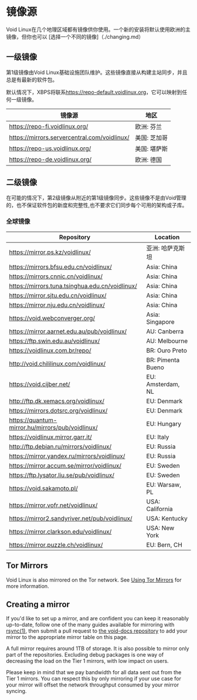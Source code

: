 # 镜像源

Void Linux在几个地理区域都有镜像供你使用。一个新的安装将默认使用欧洲的主镜像，但你也可以 [选择一个不同的镜像]（./changing.md）
## 一级镜像

第1级镜像由Void Linux基础设施团队维护。这些镜像直接从构建主站同步，并且总是有最新的软件包。

默认情况下，XBPS将联系<https://repo-default.voidlinux.org>，它可以映射到任何一级镜像。

| 镜像源                                          | 地区              | 
|------------------------------------------------|------------------|
| <https://repo-fi.voidlinux.org/>               | 欧洲: 芬兰          |
| <https://mirrors.servercentral.com/voidlinux/> | 美国: 芝加哥        |
| <https://repo-us.voidlinux.org/>               | 美国: 堪萨斯       |
| <https://repo-de.voidlinux.org/>               | 欧洲: 德国          |

## 二级镜像

在可能的情况下，第2级镜像从附近的第1级镜像同步。这些镜像不是由Void管理的，也不保证软件包的新度和完整性,也不要求它们同步每个可用的架构或子库。

### 全球镜像

| Repository                                         | Location          |
|----------------------------------------------------|-------------------|
| <https://mirror.ps.kz/voidlinux/>                  | 亚洲: 哈萨克斯坦            |
| <https://mirrors.bfsu.edu.cn/voidlinux/>           | Asia: China       |
| <https://mirrors.cnnic.cn/voidlinux/>              | Asia: China       |
| <https://mirrors.tuna.tsinghua.edu.cn/voidlinux/>  | Asia: China       |
| <https://mirror.sjtu.edu.cn/voidlinux/>            | Asia: China       |
| <https://mirror.nju.edu.cn/voidlinux/>             | Asia: China       |
| <https://void.webconverger.org/>                   | Asia: Singapore   |
| <https://mirror.aarnet.edu.au/pub/voidlinux/>      | AU: Canberra      |
| <https://ftp.swin.edu.au/voidlinux/>               | AU: Melbourne     |
| <https://voidlinux.com.br/repo/>                   | BR: Ouro Preto    |
| <http://void.chililinux.com/voidlinux/>            | BR: Pimenta Bueno |
| <https://void.cijber.net/>                         | EU: Amsterdam, NL |
| <http://ftp.dk.xemacs.org/voidlinux/>              | EU: Denmark       |
| <https://mirrors.dotsrc.org/voidlinux/>            | EU: Denmark       |
| <https://quantum-mirror.hu/mirrors/pub/voidlinux/> | EU: Hungary       |
| <https://voidlinux.mirror.garr.it/>                | EU: Italy         |
| <http://ftp.debian.ru/mirrors/voidlinux/>          | EU: Russia        |
| <https://mirror.yandex.ru/mirrors/voidlinux/>      | EU: Russia        |
| <https://mirror.accum.se/mirror/voidlinux/>        | EU: Sweden        |
| <https://ftp.lysator.liu.se/pub/voidlinux/>        | EU: Sweden        |
| <https://void.sakamoto.pl/>                        | EU: Warsaw, PL    |
| <https://mirror.vofr.net/voidlinux/>               | USA: California   |
| <https://mirror2.sandyriver.net/pub/voidlinux/>    | USA: Kentucky     |
| <https://mirror.clarkson.edu/voidlinux/>           | USA: New York     |
| <https://mirror.puzzle.ch/voidlinux/>              | EU: Bern, CH      |

## Tor Mirrors

Void Linux is also mirrored on the Tor network. See [Using Tor
Mirrors](./tor.md) for more information.

## Creating a mirror

If you'd like to set up a mirror, and are confident you can keep it reasonably
up-to-date, follow one of the many guides available for mirroring with
[rsync(1)](https://man.voidlinux.org/rsync.1), then submit a pull request to
[the void-docs repository](https://github.com/void-linux/void-docs) to add your
mirror to the appropriate mirror table on this page.

A full mirror requires around 1TB of storage. It is also possible to mirror only
part of the repositories. Excluding debug packages is one way of decreasing the
load on the Tier 1 mirrors, with low impact on users.

Please keep in mind that we pay bandwidth for all data sent out from the Tier 1
mirrors. You can respect this by only mirroring if your use case for your mirror
will offset the network throughput consumed by your mirror syncing.
